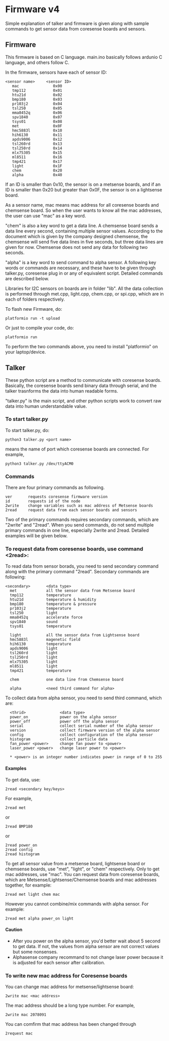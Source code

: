 # Firmware v4

Simple explanation of talker and firmware is given along with sample commands to get sensor data from coresense boards and sensors.

## Firmware
This firmware is based on C language. main.ino basically follows ardunio C language, and others follow C.

In the firmware, sensors have each of sensor ID:
```
<sensor name>     <sensor ID>
   mac               0x00
   tmp112            0x01
   htu21d            0x02
   bmp180            0x03
   pr103j2           0x04
   tsl250            0x05
   mma8452q          0x06
   spv1840           0x07
   tsys01            0x08
   met               0x0F
   hmc5883l          0x10
   hih6130           0x11
   apds9006          0x12
   tsl260rd          0x13
   tsl250rd          0x14
   mlx75305          0x15
   ml8511            0x16
   tmp421            0x17
   light             0x1F
   chem              0x20
   alpha             0x40
```
If an ID is smaller than 0x10, the sensor is on a metsense boards, and if an ID is smaller than 0x20 but greater than 0x0F, the sensor is on a lightsense board.

As a sensor name, mac means mac address for all coresense boards and chemsense board. So when the user wants to know all the mac addresses, the user can use "mac" as a key word.

"chem" is also a key word to get a data line. A chemsense board sends a data line every second, containing multiple sensor values. According to the document which is given by the company designed chemsense, the chemsense will send five data lines in five seconds, but three data lines are given for now. Chemsense does not send any data for following two seconds. 

"alpha" is a key word to send command to alpha sensor. A following key words or commands are necessary, and these have  to be given through talker.py, coresense plug in or any of equivalent script. Detailed commands are described below.

Libraries for I2C sensors on boards are in folder "lib". All the data collection is performed through met.cpp, light.cpp, chem.cpp, or spi.cpp, which are in each of folders respectively.

To flash new Firmware, do:
```
platformio run -t upload
```
Or just to compile your code, do:
```
platformio run
```
To perform the two commands above, you need to install "platformio" on your laptop/device.


## Talker
These python script are a method to communicate with coresense boards. Basically, the coresense boards send binary data through serial, and the talker trasnforms the data into human readable forms.

"talker.py" is the main script, and other python scripts work to convert raw data into human understandable value.

### To start talker.py

To start talker.py, do:
```
python3 talker.py <port name>
```
<port name> means the name of port which coresense boards are connected.
For example,
```
python3 talker.py /dev/ttyACM0
```

### Commands
There are four primary commands as following. 
```
ver       requests coresense firmware version
id        requests id of the node
2write    change variables such as mac address of Metsense boards
2read     request data from each sensor boards and sensors
```
Two of the primary commands requires secondary commands, which are "2write" and "2read".
When you send commands, do not send multiple primary commands in one line, especially 2write and 2read.
Detailed examples will be given below.


### To request data from coresense boards, use command <2read>:

To read data from sensor borads, you need to send secondary command along with the primary command "2read".
Secondary commands are following:
```
<secondary>       <data type>
  met             all the sensor data from Metsense board
  tmp112          temperature
  htu21d          temperature & humidity
  bmp180          temperature & pressure
  pr103j2         temperature
  tsl250          light
  mma8452q        accelerate force
  spv1840         sound
  tsys01          temperature
  
  light           all the sensor data from Lightsense board
  hmc5883l        magenetic field
  hih6130         temperature 
  apds9006        light
  tsl260rd        light
  tsl250rd        light
  mlx75305        light
  ml8511          light
  tmp421          temperature
  
  chem            one data line from Chemsense board
  
  alpha           <need third command for alpha>
```

To collect data from alpha sensor, you need to send third command, which are:
```
  <thrid>               <data type>
  power_on              power on the alpha sensor
  power_off             power off the alpha sensor
  serial                collect serial number of the alpha sensor
  version               collect firmware version of the alpha sensor
  config                collect configuration of the alpha sensor
  histogram             collect particle data
  fan_power <power>     change fan power to <power>
  laser_power <power>   change laser power to <power>

  * <power> is an integer number indicates power in range of 0 to 255
```

#### Examples 
To get data, use:
```
2read <secondary key/keys>
```
For example,
```
2read met
```
or 
```
2read BMP180
```
or 
```
2read power_on
2read config
2read histogram
```

To get all sensor value from a metsense board, lightsense board or chemsense boards, use "met", "light", or "chem" respectively.
Only to get mac addresses, use "mac".
You can request data from coresense boards, which are Metsense/Lightsense/Chemsense boards and mac addresses together, for example:
```
2read met light chem mac
```
However you cannot combine/mix commands with alpha sensor. For example:
```
2read met alpha power_on light
```

#### Caution
* After you power on the alpha sensor, you'd better wait about 5 second to get data. If not, the values from alpha sensor are not correct values but some nonsenses.
* Alphasense company recommand to not change laser power because it is adjusted for each sensor after calibration.


### To write new mac address for Coresense boards

You can change mac address for metsense/lightsense board:
```
2write mac <mac address>
```
The mac address should be a long type number. For example,
```
2write mac 2078091
```
You can comfirm that mac address has been changed through
```
2request mac
```
